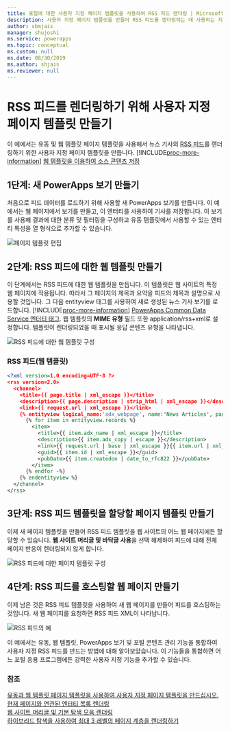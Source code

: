 ```yaml
---
title: 포털에 대한 사용자 지정 페이지 템플릿을 사용하여 RSS 피드 렌더링 | MicrosoftDocs
description: 사용자 지정 페이지 템플릿을 만들어 RSS 피드를 렌더링하는 데 사용하는 지침입니다.
author: sbmjais
manager: shujoshi
ms.service: powerapps
ms.topic: conceptual
ms.custom: null
ms.date: 08/30/2019
ms.author: shjais
ms.reviewer: null
---
```


# <a name="create-a-custom-page-template-to-render-an-rss-feed"></a>RSS 피드를 렌더링하기 위해 사용자 지정 페이지 템플릿 만들기
이 예에서는 유동 및 웹 템플릿 페이지 템플릿을 사용해서 뉴스 기사의 [RSS 피드](http://en.wikipedia.org/wiki/RSS)를 렌더링하기 위한 사용자 지정 페이지 템플릿을 만듭니다. [!INCLUDE[proc-more-information](../../../includes/proc-more-information.md)] [웹 템플릿을 이용하여 소스 콘텐츠 저장](store-content-web-templates.md)  

## <a name="step-1-create-a-new-powerapps-view"></a>1단계: 새 PowerApps 보기 만들기

처음으로 피드 데이터를 로드하기 위해 사용할 새 PowerApps 보기를 만듭니다. 이 예에서는 웹 페이지에서 보기를 만들고, 이 엔터티를 사용하여 기사를 저장합니다. 이 보기를 사용해 결과에 대한 분류 및 필터링을 구성하고 유동 템플릿에서 사용할 수 있는 엔터티 특성을 열 형식으로 추가할 수 있습니다.

![페이지 템플릿 편집](../media/edit-page-template.png "페이지 템플릿 편집")  

## <a name="step-2-create-a-web-template-for-rss-feed"></a>2단계: RSS 피드에 대한 웹 템플릿 만들기

이 단계에서는 RSS 피드에 대한 웹 템플릿을 만듭니다. 이 템플릿은 웹 사이트의 특정 웹 페이지에 적용됩니다. 따라서 그 페이지의 제목과 요약을 피드의 제목과 설명으로 사용할 것입니다. 그 다음 entityview 태그를 사용하여 새로 생성된 뉴스 기사 보기를 로드합니다. [!INCLUDE[proc-more-information](../../../includes/proc-more-information.md)] [PowerApps Common Data Service 엔터티 태그](portals-entity-tags.md). 웹 템플릿의 **MIME 유형** 필드 또한 application/rss+xml로 설정합니다. 템플릿이 렌더링되었을 때 표시될 응답 콘텐츠 유형을 나타냅니다.  

![RSS 피드에 대한 웹 템플릿 구성](../media/web-template-rss-feed.png "RSS 피드에 대한 웹 템플릿 구성")  

### <a name="rss-feed-web-template"></a>RSS 피드(웹 템플릿)

```xml
<?xml version=1.0 encoding=UTF-8 ?>
<rss version=2.0>
  <channel>
    <title>{{ page.title | xml_escape }}</title>
    <description>{{ page.description | strip_html | xml_escape }}</description>
    <link>{{ request.url | xml_escape }}</link>
    {% entityview logical_name:'adx_webpage', name:'News Articles', page_size:20 -%}
      {% for item in entityview.records %}
        <item>
          <title>{{ item.adx_name | xml_escape }}</title>
          <description>{{ item.adx_copy | escape }}</description>
          <link>{{ request.url | base | xml_escape }}{{ item.url | xml_escape }}</link>
          <guid>{{ item.id | xml_escape }}</guid>
          <pubDate>{{ item.createdon | date_to_rfc822 }}</pubDate>
        </item>
      {% endfor -%}
    {% endentityview %}
  </channel>
</rss>
```

## <a name="step-3-create-a-page-template-to-assign-rss-feed-template"></a>3단계: RSS 피드 템플릿을 할당할 페이지 템플릿 만들기

이제 새 페이지 템플릿을 만들어 RSS 피드 템플릿을 웹 사이트의 어느 웹 페이지에든 할당할 수 있습니다. **웹 사이트 머리글 및 바닥글 사용**을 선택 해제하여 피드에 대해 전체 페이지 반응이 렌더링되지 않게 합니다.

![RSS 피드에 대한 페이지 템플릿 구성](../media/page-template-rss-feed.png "RSS 피드에 대한 페이지 템플릿 구성")  

## <a name="step-4-create-a-web-page-to-host-rss-feed"></a>4단계: RSS 피드를 호스팅할 웹 페이지 만들기

이제 남은 것은 RSS 피드 템플릿을 사용하여 새 웹 페이지를 만들어 피드를 호스팅하는 것입니다. 새 웹 페이지를 요청하면 RSS 피드 XML이 나타납니다.

![RSS 피드의 예](../media/rss-feed-example.png "RSS 피드의 예")  

이 예에서는 유동, 웹 템플릿, PowerApps 보기 및 포털 콘텐츠 관리 기능을 통합하여 사용자 지정 RSS 피드를 만드는 방법에 대해 알아보았습니다. 이 기능들을 통합하면 어느 포털 응용 프로그램에든 강력한 사용자 지정 기능을 추가할 수 있습니다.

### <a name="see-also"></a>참조

[유동과 웹 템플릿 페이지 템플릿을 사용하여 사용자 지정 페이지 템플릿을 만드십시오.](create-custom-template.md)  
[현재 페이지와 연관된 엔터티 목록 렌더링](render-entity-list-current-page.md)  
[웹 사이트 머리글 및 기본 탐색 모음 렌더링](render-site-header-primary-navigation.md)  
[하이브리드 탐색을 사용하여 최대 3 레벨의 페이지 계층을 렌더링하기](hybrid-navigation-render-page-hierachy.md)  

